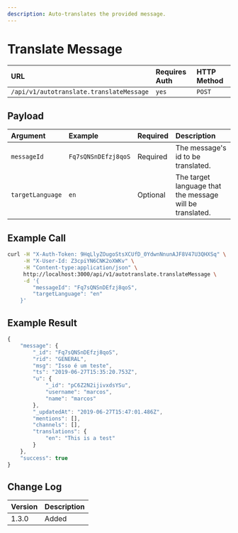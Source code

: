 ```yaml
---
description: Auto-translates the provided message.
---
```


# Translate Message

| URL | Requires Auth | HTTP Method |
| :--- | :--- | :--- |
| `/api/v1/autotranslate.translateMessage` | `yes` | `POST` |

## Payload

| Argument | Example | Required | Description |
| :--- | :--- | :--- | :--- |
| `messageId` | `Fq7sQNSnDEfzj8qoS` | Required | The message's id to be translated. |
| `targetLanguage` | `en` | Optional | The target language that the message will be translated. |

## Example Call

```bash
curl -H "X-Auth-Token: 9HqLlyZOugoStsXCUfD_0YdwnNnunAJF8V47U3QHXSq" \
     -H "X-User-Id: Z3cpiYN6CNK2oXWKv" \
     -H "Content-type:application/json" \
     http://localhost:3000/api/v1/autotranslate.translateMessage \
     -d '{
        "messageId": "Fq7sQNSnDEfzj8qoS",
        "targetLanguage": "en"
    }'
```

## Example Result

```javascript
{
    "message": {
        "_id": "Fq7sQNSnDEfzj8qoS",
        "rid": "GENERAL",
        "msg": "Isso é um teste",
        "ts": "2019-06-27T15:35:20.753Z",
        "u": {
            "_id": "pC6Z2N2ijivxdsYSu",
            "username": "marcos",
            "name": "marcos"
        },
        "_updatedAt": "2019-06-27T15:47:01.486Z",
        "mentions": [],
        "channels": [],
        "translations": {
            "en": "This is a test"
        }
    },
    "success": true
}
```

## Change Log

| Version | Description |
| :--- | :--- |
| 1.3.0 | Added |

